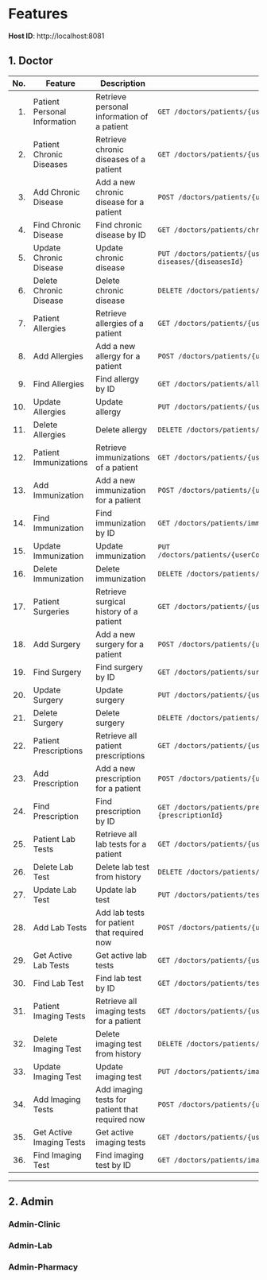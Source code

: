 # Features

**Host ID**: http://localhost:8081

## 1. Doctor

| No. | Feature                      | Description                                                     | Endpoint                                           |
|----:|------------------------------|-----------------------------------------------------------------|----------------------------------------------------|
|  1. | Patient Personal Information | Retrieve personal information of a patient                      | `GET /doctors/patients/{userCode}/personal-information` |
|  2. | Patient Chronic Diseases     | Retrieve chronic diseases of a patient                          | `GET /doctors/patients/{userCode}/chronic-diseases`      |
|  3. | Add Chronic Disease          | Add a new chronic disease for a patient                        | `POST /doctors/patients/{userCode}/chronic-diseases`     |
|  4. | Find Chronic Disease         | Find chronic disease by ID                                      | `GET /doctors/patients/chronic-diseases /{diseasesId}`     |
|  5. | Update Chronic Disease       | Update chronic disease                                          | `PUT /doctors/patients/{userCode}/chronic-diseases/{diseasesId}` |
|  6. | Delete Chronic Disease       | Delete chronic disease                                          | `DELETE /doctors/patients/chronic-diseases/{diseasesId}` |
|  7. | Patient Allergies            | Retrieve allergies of a patient                                | `GET /doctors/patients/{userCode}/allergies`             |
|  8. | Add Allergies                | Add a new allergy for a patient                                | `POST /doctors/patients/{userCode}/allergies`            |
|  9. | Find Allergies               | Find allergy by ID                                              | `GET /doctors/patients/allergies/{allergiesId}`            |
| 10. | Update Allergies             | Update allergy                                                  | `PUT /doctors/patients/{userCode}/allergies/{allergiesId}` |
| 11. | Delete Allergies             | Delete allergy                                                  | `DELETE /doctors/patients/allergies/{allergiesId}` |
| 12. | Patient Immunizations        | Retrieve immunizations of a patient                            | `GET /doctors/patients/{userCode}/immunizations`         |
| 13. | Add Immunization             | Add a new immunization for a patient                           | `POST /doctors/patients/{userCode}/immunizations`        |
| 14. | Find Immunization            | Find immunization by ID                                         | `GET /doctors/patients/immunizations/{immunizationId}`        |
| 15. | Update Immunization          | Update immunization                                             | `PUT /doctors/patients/{userCode}/immunizations/{immunizationId}` |
| 16. | Delete Immunization          | Delete immunization                                             | `DELETE /doctors/patients/immunizations/{immunizationId}` |
| 17. | Patient Surgeries            | Retrieve surgical history of a patient                         | `GET /doctors/patients/{userCode}/surgeries`              |
| 18. | Add Surgery                  | Add a new surgery for a patient                                | `POST /doctors/patients/{userCode}/surgeries`             |
| 19. | Find Surgery                 | Find surgery by ID                                              | `GET /doctors/patients/surgeries/{surgeryId}`             |
| 20. | Update Surgery               | Update surgery                                                  | `PUT /doctors/patients/{userCode}/surgeries/{surgeryId}`  |
| 21. | Delete Surgery               | Delete surgery                                                  | `DELETE /doctors/patients/surgeries/{surgeryId}`         |
| 22. | Patient Prescriptions        | Retrieve all patient prescriptions                             | `GET /doctors/patients/{userCode}/prescriptions`         |
| 23. | Add Prescription             | Add a new prescription for a patient                           | `POST /doctors/patients/{userCode}/prescriptions`        |
| 24. | Find Prescription            | Find prescription by ID                                         | `GET /doctors/patients/prescriptions?prescriptionId={prescriptionId}` |
| 25. | Patient Lab Tests            | Retrieve all lab tests for a patient                           | `GET /doctors/patients/{userCode}/tests`                 |
| 26. | Delete Lab Test              | Delete lab test from history                                    | `DELETE /doctors/patients/tests/{testId}`                |
| 27. | Update Lab Test              | Update lab test                                                 | `PUT /doctors/patients/tests/{testId}`                   |
| 28. | Add Lab Tests                | Add lab tests for patient that required now                     | `POST /doctors/patients/{userCode}/tests`                |
| 29. | Get Active Lab Tests         | Get active lab tests                                            | `GET /doctors/patients/{userCode}/active-tests`          |
| 30. | Find Lab Test                | Find lab test by ID                                             | `GET /doctors/patients/tests?testId={testId}`            |
| 31. | Patient Imaging Tests        | Retrieve all imaging tests for a patient                       | `GET /doctors/patients/{userCode}/imaging-tests`         |
| 32. | Delete Imaging Test          | Delete imaging test from history                                | `DELETE /doctors/patients/imaging-tests/{testId}`        |
| 33. | Update Imaging Test          | Update imaging test                                             | `PUT /doctors/patients/imaging-tests/{testId}`           |
| 34. | Add Imaging Tests            | Add imaging tests for patient that required now                 | `POST /doctors/patients/{userCode}/imaging-tests`        |
| 35. | Get Active Imaging Tests     | Get active imaging tests                                        | `GET /doctors/patients/{userCode}/active-imaging-tests`  |
| 36. | Find Imaging Test            | Find imaging test by ID                                         | `GET /doctors/patients/imaging-tests?testId={testId}`    |


--------
## 2. Admin

### Admin-Clinic


### Admin-Lab


### Admin-Pharmacy

